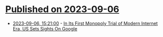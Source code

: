 # [Published on 2023-09-06](index.md)

* [2023-09-06, 15:21:00](https://tech.slashdot.org/story/23/09/06/1345237/in-its-first-monopoly-trial-of-modern-internet-era-us-sets-sights-on-google?utm_source=rss1.0mainlinkanon&utm_medium=feed) - [In Its First Monopoly Trial of Modern Internet Era, US Sets Sights On Google](https://tech.slashdot.org/story/23/09/06/1345237/in-its-first-monopoly-trial-of-modern-internet-era-us-sets-sights-on-google?utm_source=rss1.0mainlinkanon&utm_medium=feed)
